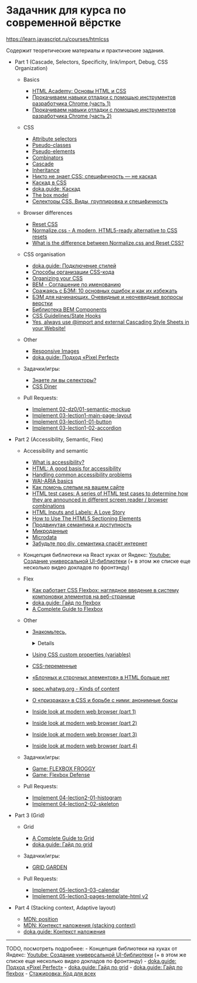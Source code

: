 # Задачник для курса по современной вёрстке

https://learn.javascript.ru/courses/htmlcss

Содержит теоретические материалы и практические задания.

- Part 1 (Cascade, Selectors, Specificity, link/import, Debug, CSS Organization)
    - Basics
        - [HTML Academy: Основы HTML и CSS](https://htmlacademy.ru/courses/297)
        - [Прокачиваем навыки отладки с помощью инструментов разработчика Chrome (часть 1)](https://css-live.ru/faq/prokachivaem-navyki-otladki-s-pomoshhyu-instrumentov-razrabotchika-chrome-chast-1.html)
        - [Прокачиваем навыки отладки с помощью инструментов разработчика Chrome (часть 2)](https://css-live.ru/faq/prokachivaem-navyki-otladki-s-pomoshhyu-instrumentov-razrabotchika-chrome-chast-2.html)

    - CSS
        - [Attribute selectors](https://developer.mozilla.org/en-US/docs/Web/CSS/Attribute_selectors)
        - [Pseudo-classes](https://developer.mozilla.org/en-US/docs/Web/CSS/Pseudo-classes)
        - [Pseudo-elements](https://developer.mozilla.org/en-US/docs/Web/CSS/Pseudo-elements)
        - [Combinators](https://developer.mozilla.org/en-US/docs/Learn/CSS/Building_blocks/Selectors/Combinators)
        - [Cascade](https://developer.mozilla.org/en-US/docs/Web/CSS/Cascade)
        - [Inheritance](https://developer.mozilla.org/en-US/docs/Web/CSS/inheritance)
        - [Никто не знает CSS: специфичность — не каскад](https://css-live.ru/css/nikto-ne-znaet-css-specifichnost-ne-kaskad.html)
        - [Каскад в CSS](https://xiper.net/learn/css/inheritance-and-cascade/cascade.html)
        - [doka.guide: Каскад](https://doka.guide/css/cascade/)
        - [The box model](https://developer.mozilla.org/en-US/docs/Learn/CSS/Building_blocks/The_box_model)
        - [Селекторы CSS. Виды, группировка и специфичность](https://itchief.ru/html-and-css/selectors)

    - Browser differences
        - [Reset CSS](https://meyerweb.com/eric/tools/css/reset/)
        - [Normalize.css - A modern, HTML5-ready alternative to CSS resets](https://necolas.github.io/normalize.css/)
        - [What is the difference between Normalize.css and Reset CSS?](https://stackoverflow.com/questions/6887336/what-is-the-difference-between-normalize-css-and-reset-css)

    - CSS organisation
        - [doka.guide: Подключение стилей](https://doka.guide/css/adding-styles/)
        - [Способы организации CSS-кода](https://habr.com/ru/post/256109/)
        - [Organizing your CSS](https://developer.mozilla.org/en-US/docs/Learn/CSS/Building_blocks/Organizing)
        - [BEM - Соглашение по именованию](https://ru.bem.info/methodology/naming-convention/)
        - [Сражаясь с БЭМ: 10 основных ошибок и как их избежать](https://habr.com/ru/post/305548/)
        - [БЭМ для начинающих. Очевидные и неочевидные вопросы верстки](https://medium.com/@innabelaya/%D0%B1%D1%8D%D0%BC-%D0%B4%D0%BB%D1%8F-%D0%BD%D0%B0%D1%87%D0%B8%D0%BD%D0%B0%D1%8E%D1%89%D0%B8%D1%85-%D0%BE%D1%87%D0%B5%D0%B2%D0%B8%D0%B4%D0%BD%D1%8B%D0%B5-%D0%B8-%D0%BD%D0%B5%D0%BE%D1%87%D0%B5%D0%B2%D0%B8%D0%B4%D0%BD%D1%8B%D0%B5-%D0%B2%D0%BE%D0%BF%D1%80%D0%BE%D1%81%D1%8B-%D0%B2%D0%B5%D1%80%D1%81%D1%82%D0%BA%D0%B8-1a21d67cf840)
        - [Библиотека BEM Components](https://ru.bem.info/libraries/classic/bem-components/6.0.0/)
        - [CSS Guidelines/State Hooks](https://github.com/chris-pearce/css-guidelines#state-hooks)
        - [Yes, always use @import and external Cascading Style Sheets in your Website!](https://stackoverflow.com/a/45155429)

    - Other
        - [Responsive Images](https://cloudfour.com/thinks/responsive-images-101-definitions/)
        - [doka.guide: Подход «Pixel Perfect»](https://doka.guide/css/pixel-perfect/)

    - Задачки/игры:
        - [Знаете ли вы селекторы?](https://learn.javascript.ru/css-selectors#tasks)
        - [CSS Diner](https://flukeout.github.io/)

    - Pull Requests:
        - [Implement 02-dz0/01-semantic-mockup](https://github.com/js-tasks-ru/htmlcss-20211125_dan-ignatov/pull/2/files)
        - [Implement 03-lection1-main-page-layout](https://github.com/js-tasks-ru/htmlcss-20211125_dan-ignatov/pull/4/files)
        - [Implement 03-lection1-01-button](https://github.com/js-tasks-ru/htmlcss-20211125_dan-ignatov/pull/3/files?short_path=2b9adea#diff-2b9adea758ee3c65907b8188ad3aa93c8412d7d7e1f2dc3a22b1bc58153dcd44)
        - [Implement 03-lection1-02-accordion](https://github.com/js-tasks-ru/htmlcss-20211125_dan-ignatov/pull/5/files?short_path=2944b57#diff-2944b5707f5e514b9852674c015b5d4e55ce560265c78e0b0ebf621c9187a1a0)

- Part 2 (Accessibility, Semantic, Flex)
    - Accessibility and semantic
        - [What is accessibility?](https://developer.mozilla.org/en-US/docs/Learn/Accessibility/What_is_accessibility)
        - [HTML: A good basis for accessibility](https://developer.mozilla.org/en-US/docs/Learn/Accessibility/HTML)
        - [Handling common accessibility problems](https://developer.mozilla.org/en-US/docs/Learn/Tools_and_testing/Cross_browser_testing/Accessibility)
        - [WAI-ARIA basics](https://developer.mozilla.org/en-US/docs/Learn/Accessibility/WAI-ARIA_basics)
        - [Как помочь слепым на вашем сайте](https://weblind.ru/)
        - [HTML test cases: A series of HTML test cases to determine how they are announced in different screen reader / browser combinations](https://russmaxdesign.github.io/accessible-forms/index.html)
        - [HTML Inputs and Labels: A Love Story](https://css-tricks.com/html-inputs-and-labels-a-love-story/)
        - [How to Use The HTML5 Sectioning Elements](https://blog.teamtreehouse.com/use-html5-sectioning-elements)
        - [Продвинутая семантика и доступность](https://webref.ru/layout/advanced-html-css/semantics-accessibility)
        - [Микроданные](https://webref.ru/layout/diveintohtml5/extensibility)
        - [Microdata](https://developer.mozilla.org/en-US/docs/Web/HTML/Microdata)
        - [Забудьте про div, семантика спасёт интернет](https://habr.com/ru/company/htmlacademy/blog/546500/)

    - Концепция библиотеки на React хуках от Яндекс: [Youtube: Создание универсальной UI-библиотеки](https://www.youtube.com/watch?v=0LuKoLJ3zbU&list=PLKaafC45L_SSj9alzlF_saWXX-4GpjXRD&index=2) (+ в этом же списке еще несколько видео докладов по фронтэнду)

    - Flex
        - [Как работает CSS Flexbox: наглядное введение в систему компоновки элементов на веб-странице](https://tproger.ru/translations/how-css-flexbox-works/)
        - [doka.guide: Гайд по flexbox](https://doka.guide/css/flexbox-guide/)
        - [A Complete Guide to Flexbox](https://css-tricks.com/snippets/css/a-guide-to-flexbox/)

    - Other
        - [Знакомьтесь, <details>](https://habr.com/ru/post/477520/)
        - [Using CSS custom properties (variables)](https://developer.mozilla.org/en-US/docs/Web/CSS/Using_CSS_custom_properties)
        - [CSS-переменные](https://habr.com/ru/company/ruvds/blog/523370/)
        - [«Блочных и строчных элементов» в HTML больше нет](https://css-live.ru/articles/blochnyx-i-strochnyx-elementov-v-html-bolshe-net.html)
        - [spec.whatwg.org - Kinds of content](https://html.spec.whatwg.org/multipage/dom.html#kinds-of-content)
        - [О «призраках» в CSS и борьбе с ними: анонимные боксы](https://css-live.ru/articles/mysterious-css-anonymous-boxes.html)

        - [Inside look at modern web browser (part 1)](https://developers.google.com/web/updates/2018/09/inside-browser-part1)
        - [Inside look at modern web browser (part 2)](https://developers.google.com/web/updates/2018/09/inside-browser-part2)
        - [Inside look at modern web browser (part 3)](https://developers.google.com/web/updates/2018/09/inside-browser-part3)
        - [Inside look at modern web browser (part 4)](https://developers.google.com/web/updates/2018/09/inside-browser-part4)

    - Задачки/игры:
        - [Game: FLEXBOX FROGGY](https://flexboxfroggy.com/#ru)
        - [Game: Flexbox Defense](http://www.flexboxdefense.com/)

    - Pull Requests:
        - [Implement 04-lection2-01-histogram](https://github.com/js-tasks-ru/htmlcss-20211125_dan-ignatov/pull/6/files?short_path=e4422d8#diff-e4422d8e31c4acc1a1967640bc62899608239f6f9ba97cfe1347eca5eb90d7cf)
        - [Implement 04-lection2-02-skeleton](https://github.com/js-tasks-ru/htmlcss-20211125_dan-ignatov/pull/7/files?short_path=f48c949#diff-f48c949efce23666f12d440f5482f8e60ba7540ef7434a01d0316f599d33c0db)

- Part 3 (Grid)
    - Grid
        - [A Complete Guide to Grid](https://css-tricks.com/snippets/css/complete-guide-grid/)
        - [doka.guide: Гайд по grid](https://doka.guide/css/grid-guide/)
    
    - Задачки/игры:
        - [GRID GARDEN](http://cssgridgarden.com/#ru)

    - Pull Requests:
        - [Implement 05-lection3-03-calendar](https://github.com/js-tasks-ru/htmlcss-20211125_dan-ignatov/pull/8/files?short_path=1ddfed7#diff-1ddfed75fe54125baefee8ede7c60c06c837169d5a1c24e9155083dd65f7afc2)
        - [Implement 05-lection3-pages-template-html v2](https://github.com/js-tasks-ru/htmlcss-20211125_dan-ignatov/pull/10)

- Part 4 (Stacking context, Adaptive layout)
    - [MDN: position](https://developer.mozilla.org/en-US/docs/Web/CSS/position)
    - [MDN: Контекст наложения (stacking context)](https://developer.mozilla.org/ru/docs/Web/CSS/CSS_Positioning/Understanding_z_index/The_stacking_context)
    - [doka.guide: Контекст наложения](https://doka.guide/css/stacking-context/)


--------------------------

TODO, посмотреть подробнее:
    - Концепция библиотеки на хуках от Яндекс: [Youtube: Создание универсальной UI-библиотеки](https://www.youtube.com/watch?v=0LuKoLJ3zbU&list=PLKaafC45L_SSj9alzlF_saWXX-4GpjXRD&index=2) (+ в этом же списке еще несколько видео докладов по фронтэнду)
    - [doka.guide: Подход «Pixel Perfect»](https://doka.guide/css/pixel-perfect/)
    - [doka.guide: Гайд по grid](https://doka.guide/css/grid-guide/)
    - [doka.guide: Гайд по flexbox](https://doka.guide/css/flexbox-guide/)
    - [Стажировка: Код для всех](https://foss.kruzhok.org/code-for-all)
